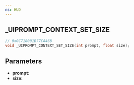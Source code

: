 ```yaml
---
ns: HUD
---
```

## _UIPROMPT_CONTEXT_SET_SIZE

```c
// 0x0C718001B77CA468
void _UIPROMPT_CONTEXT_SET_SIZE(int prompt, float size);
```

## Parameters
* **prompt**:
* **size**:
